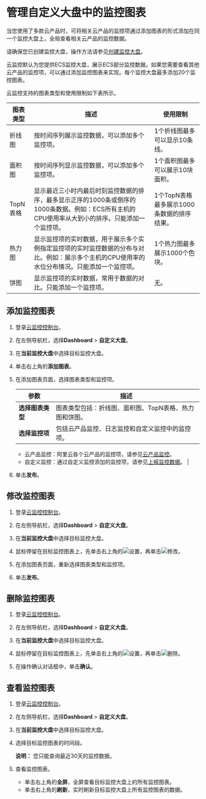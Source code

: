 # 管理自定义大盘中的监控图表

当您使用了多款云产品时，可将相关云产品的监控项通过添加图表的形式添加在同一个监控大盘上，全局查看相关云产品的监控数据。

请确保您已创建监控大盘，操作方法请参见[创建监控大盘](/intl.zh-CN/Dashboard/管理自定义监控大盘.md)。

云监控默认为您提供ECS监控大盘，展示ECS部分监控数据。如果您需要查看其他云产品的监控项，可以通过添加监控图表来实现。每个监控大盘最多添加20个监控图表。

云监控支持的图表类型和使用限制如下表所示。

|图表类型|描述|使用限制|
|----|--|----|
|折线图|按时间序列展示监控数据，可以添加多个监控项。|1个折线图最多可以显示10条线。|
|面积图|按时间序列显示监控数据，可以添加多个监控项。|1个面积图最多可以展示10块面积。|
|TopN表格|显示最近三小时内最后时刻监控数据的排序，最多显示正序的1000条或倒序的1000条数据。例如：ECS所有主机的CPU使用率从大到小的排序。只能添加一个监控项。|1个TopN表格最多展示1000条数据的排序结果。|
|热力图|显示监控项的实时数据，用于展示多个实例指定监控项的实时监控数据的分布与对比。例如：展示多个主机的CPU使用率的水位分布情况。只能添加一个监控项。|1个热力图最多展示1000个色块。|
|饼图|显示监控项的实时数据，常用于数据的对比。只能添加一个监控项。|无。|

## 添加监控图表

1.  登录[云监控控制台](https://cms-intl.console.aliyun.com)。

2.  在左侧导航栏，选择**Dashboard** \> **自定义大盘**。

3.  在**当前监控大盘**中选择目标监控大盘。

4.  单击右上角的**添加图表**。

5.  在添加图表页面，选择图表类型和监控项。

    |参数|描述|
    |--|--|
    |**选择图表类型**|图表类型包括：折线图、面积图、TopN表格、热力图和饼图。|
    |**选择监控项**|包括云产品监控、日志监控和自定义监控中的监控项。

    -   云产品监控：阿里云各个云产品的监控项，请参见[云产品监控](/intl.zh-CN/.md)。
    -   自定义监控：通过自定义监控添加的监控项，请参见[上报监控数据](/intl.zh-CN/自定义监控/上报监控数据/概览.md)。 |

6.  单击**发布**。


## 修改监控图表

1.  登录[云监控控制台](https://cms-intl.console.aliyun.com)。

2.  在左侧导航栏，选择**Dashboard** \> **自定义大盘**。

3.  在**当前监控大盘**中选择目标监控大盘。

4.  鼠标停留在目标监控图表上，先单击右上角的![设置](https://static-aliyun-doc.oss-accelerate.aliyuncs.com/assets/img/zh-CN/9870607061/p175261.png)，再单击![修改](https://static-aliyun-doc.oss-accelerate.aliyuncs.com/assets/img/zh-CN/0331623061/p175262.png)。

5.  在添加图表页面，重新选择图表类型和监控项。

6.  单击**发布**。


## 删除监控图表

1.  登录[云监控控制台](https://cms-intl.console.aliyun.com)。

2.  在左侧导航栏，选择**Dashboard** \> **自定义大盘**。

3.  在**当前监控大盘**中选择目标监控大盘。

4.  鼠标停留在目标监控图表上，先单击右上角的![设置](https://static-aliyun-doc.oss-accelerate.aliyuncs.com/assets/img/zh-CN/9870607061/p175261.png)，再单击![删除](https://static-aliyun-doc.oss-accelerate.aliyuncs.com/assets/img/zh-CN/0331623061/p175266.png)。

5.  在操作确认对话框中，单击**确认**。


## 查看监控图表

1.  登录[云监控控制台](https://cms-intl.console.aliyun.com)。

2.  在左侧导航栏，选择**Dashboard** \> **自定义大盘**。

3.  在**当前监控大盘**中选择目标监控大盘。

4.  选择目标监控图表的时间段。

    **说明：** 您只能查询最近30天的监控数据。

5.  查看监控图表。

    -   单击右上角的**全屏**，全屏查看目标监控大盘上的所有监控图表。
    -   单击右上角的**刷新**，实时刷新目标监控大盘上所有监控图表的数据。

